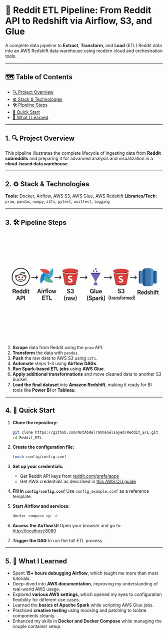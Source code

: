 # 🧠 Reddit ETL Pipeline: From Reddit API to Redshift via Airflow, S3, and Glue

A complete data pipeline to **Extract**, **Transform**, and **Load** (ETL) Reddit data into an AWS Redshift data warehouse using modern cloud and orchestration tools.

---

## 🗺️ Table of Contents

* [🔍 Project Overview](#ProjectOverview)
* [⚙️ Stack & Technologies](#StackTechnologies)
* [🛠️ Pipeline Steps](#PipelineSteps)
* [🚀 Quick Start](#QuickStart)
* [📘 What I Learned](#WhatILearned)

---

##  1. <a name='ProjectOverview'></a>🔍 Project Overview

This pipeline illustrates the complete lifecycle of ingesting data from **Reddit subreddits** and preparing it for advanced analysis and visualization in a **cloud-based data warehouse**.

---

##  2. <a name='StackTechnologies'></a>⚙️ Stack & Technologies

**Tools:** Docker, Airflow, AWS S3, AWS Glue, AWS Redshift
**Libraries/Tech:** `praw`, `pandas`, `numpy`, `s3fs`, `pytest`, `unittest`, `logging`

---

##  3. <a name='PipelineSteps'></a>🛠️ Pipeline Steps

![ETL Diagram](etl_diagram.png)

1. **Scrape** data from Reddit using the `praw` API.
2. **Transform** the data with `pandas`.
3. **Push** the raw data to AWS S3 using `s3fs`.
4. **Automate** steps 1–3 using **Airflow DAGs**.
5. **Run Spark-based ETL jobs** using **AWS Glue**.
6. **Apply additional transformations** and move cleaned data to another S3 bucket.
7. **Load the final dataset** into **Amazon Redshift**, making it ready for BI tools like **Power BI** or **Tableau**.

---

##  4. <a name='QuickStart'></a>🚀 Quick Start

1. **Clone the repository:**

   ```bash
   git clone https://github.com/NotAbdelrahmanelsayed/Reddit_ETL.git
   cd Reddit_ETL
   ```

2. **Create the configuration file:**

   ```bash
   touch config/config.conf
   ```

3. **Set up your credentials:**

   * Get Reddit API keys from [reddit.com/prefs/apps](https://www.reddit.com/prefs/apps)
   * Get AWS credentials as described in [this AWS CLI guide](https://docs.aws.amazon.com/cli/v1/userguide/cli-configure-files.html)

4. **Fill in `config/config.conf`**
   Use `config_example.conf` as a reference template.

5. **Start Airflow and services:**

   ```bash
   docker compose up -d
   ```

6. **Access the Airflow UI**
   Open your browser and go to: [http://localhost:8080](http://localhost:8080)

7. **Trigger the DAG** to run the full ETL process.

---

##  5. <a name='WhatILearned'></a>📘 What I Learned

* Spent **15+ hours debugging Airflow**, which taught me more than most tutorials.
* Deep-dived into **AWS documentation**, improving my understanding of real-world AWS usage.
* Explored **various AWS settings**, which opened my eyes to configuration flexibility for different use cases.
* Learned the **basics of Apache Spark** while scripting AWS Glue jobs.
* Practiced **creative testing** using mocking and patching to isolate components cleanly.
* Enhanced my skills in **Docker and Docker Compose** while managing the couple container setup.